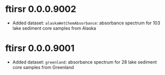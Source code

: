 # ftirsr 0.0.0.9002

* Added dataset: `alaskaWetChemAbsorbance`: absorbance spectrum for 103 lake sediment core samples from Alaska 


# ftirsr 0.0.0.9001

* Added dataset: `greenland`: absorbance spectrum for 28 lake sediment core samples from Greenland 

